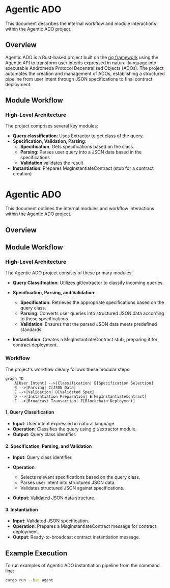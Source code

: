 # Agentic ADO

This document describes the internal workflow and module interactions within the Agentic ADO project.

## Overview

Agentic ADO is a Rust-based project built on the [rig framework](https://github.com/0xPlaygrounds/rig/) using the Agentic API to transform user intents expressed in natural language into executable Andromeda Protocol Decentralized Objects (ADOs). The project automates the creation and management of ADOs, establishing a structured pipeline from user intent through JSON specifications to final contract deployment.

## Module Workflow

### High-Level Architecture

The project comprises several key modules:

* **Query classification**: Uses Extractor to get class of the query.
* **Specification, Validation, Parsing**: 
  * **Specification**: Gets specifications based on the class.
  * **Parsing**: Parses user query into a JSON data based in the specifications
  * **Validation** validates the result
* **Instantiation**: Prepares MsgInstantiateContract (stub for a contract creation)

# Agentic ADO

This document outlines the internal modules and workflow interactions within the Agentic ADO project.

## Overview



## Module Workflow

### High-Level Architecture

The Agentic ADO project consists of these primary modules:

* **Query Classification**: Utilizes git/extractor to classify incoming queries.
* **Specification, Parsing, and Validation**:

  * **Specification**: Retrieves the appropriate specifications based on the query class.
  * **Parsing**: Converts user queries into structured JSON data according to these specifications.
  * **Validation**: Ensures that the parsed JSON data meets predefined standards.
* **Instantiation**: Creates a MsgInstantiateContract stub, preparing it for contract deployment.

### Workflow

The project's workflow clearly follows these modular steps:

```mermaid
graph TD
    A[User Intent] -->|Classification| B[Specification Selection]
    B -->|Parsing| C[JSON Data]
    C -->|Validation| D[Validated Spec]
    D -->|Instantiation Preparation| E[MsgInstantiateContract]
    E -->|Broadcast Transaction| F[Blockchain Deployment]
```

#### 1. Query Classification

* **Input**: User intent expressed in natural language.
* **Operation**: Classifies the query using git/extractor module.
* **Output**: Query class identifier.

#### 2. Specification, Parsing, and Validation

* **Input**: Query class identifier.
* **Operation**:

  * Selects relevant specifications based on the query class.
  * Parses user intent into structured JSON data.
  * Validates structured JSON against specifications.
* **Output**: Validated JSON data structure.

#### 3. Instantiation

* **Input**: Validated JSON specification.
* **Operation**: Prepares a MsgInstantiateContract message for contract deployment.
* **Output**: Ready-to-broadcast contract instantiation message.

## Example Execution

To run examples of Agentic ADO instantiation pipeline from the command line:

```bash
cargo run --bin agent
```
